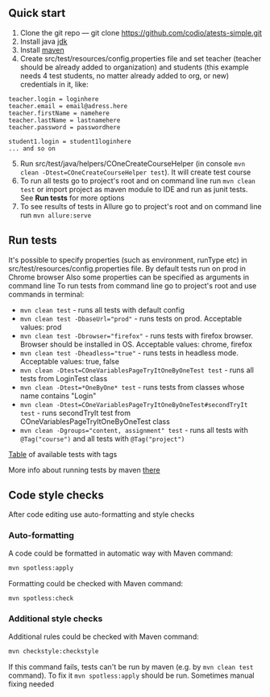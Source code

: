 
## Quick start
1. Clone the git repo — git clone https://github.com/codio/atests-simple.git 
2. Install java [jdk](https://openjdk.org/)
3. Install [maven](http://maven.apache.org/download.cgi)
4. Create src/test/resources/config.properties file and set teacher (teacher should be already added to organization) and students (this example needs 4 test students, no matter already added to org, or new) credentials in it, like:
```
teacher.login = loginhere
teacher.email = email@adress.here
teacher.firstName = namehere
teacher.lastName = lastnamehere
teacher.password = passwordhere

student1.login = student1loginhere
... and so on
```
5. Run src/test/java/helpers/COneCreateCourseHelper (in console `mvn clean -Dtest=COneCreateCourseHelper test`). It will create test course
6. To run all tests go to project's root and on command line run `mvn clean test` or import project as maven module to IDE and run as junit tests. See **Run tests** for more options
7. To see results of tests in Allure go to project's root and on command line run `mvn allure:serve`

## Run tests
It's possible to specify properties (such as environment, runType etc) in src/test/resources/config.properties file.
By default tests run on prod in Chrome browser
Also some properties can be specified as arguments in command line
To run tests from command line go to project's root and use commands in terminal:
- `mvn clean test` - runs all tests with default config
- `mvn clean test -DbaseUrl="prod"` - runs tests on prod. Acceptable values: prod
- `mvn clean test -Dbrowser="firefox"` - runs tests with firefox browser. Browser should be installed in OS. Acceptable values: chrome, firefox
- `mvn clean test -Dheadless="true"` - runs tests in headless mode. Acceptable values: true, false
- `mvn clean -Dtest=COneVariablesPageTryItOneByOneTest test` - runs all tests from LoginTest class
- `mvn clean -Dtest=*OneByOne* test` - runs tests from classes whose name contains "Login"
- `mvn clean -Dtest=COneVariablesPageTryItOneByOneTest#secondTryIt test` - runs secondTryIt test from COneVariablesPageTryItOneByOneTest class
- `mvn clean -Dgroups="content, assignment" test` - runs all tests with `@Tag("course")` and all tests with `@Tag("project")`

[Table](https://docs.google.com/spreadsheets/d/1u3yHkny4RLEJS2v31S35cGjmaQUZtZe4GdhUfSwBalU/edit?usp=sharing) of available tests with tags

More info about running tests by maven [there](https://maven.apache.org/surefire-archives/surefire-2.22.1/maven-surefire-plugin/examples/single-test.html)

## Code style checks

After code editing use auto-formatting and style checks

### Auto-formatting

A code could be formatted in automatic way with Maven command:

```bash
mvn spotless:apply
```

Formatting could be checked with Maven command:

```bash
mvn spotless:check
```

### Additional style checks

Additional rules could be checked with Maven command:

```bash
mvn checkstyle:checkstyle
```

If this command fails, tests can't be run by maven (e.g. by `mvn clean test` command). To fix it `mvn spotless:apply` should be run. Sometimes manual fixing needed